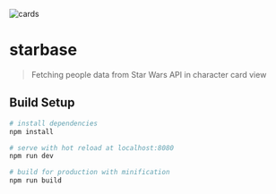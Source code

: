 ![cards](https://user-images.githubusercontent.com/13827656/28270605-c4bbee06-6b0e-11e7-93ae-6bc4517990d5.jpg)

# starbase

> Fetching people data from Star Wars API in character card view

## Build Setup

``` bash
# install dependencies
npm install

# serve with hot reload at localhost:8080
npm run dev

# build for production with minification
npm run build
```

